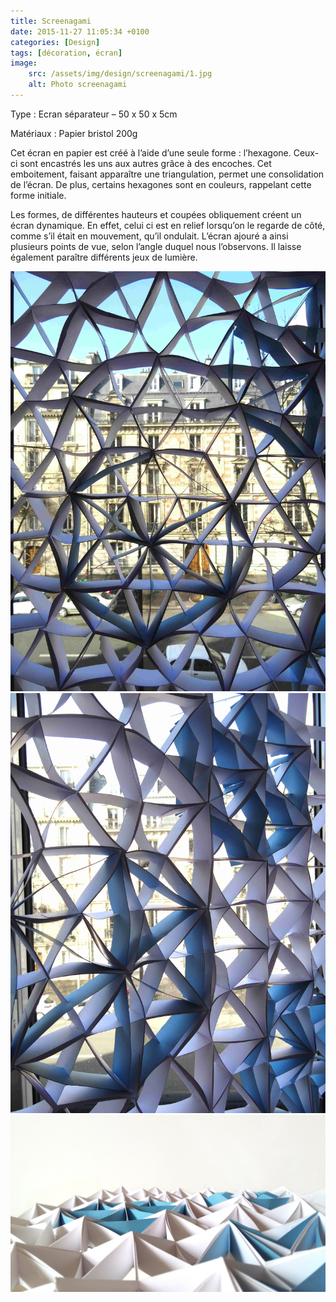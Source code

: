 ```yaml
---
title: Screenagami
date: 2015-11-27 11:05:34 +0100
categories: [Design]
tags: [décoration, écran]
image:
    src: /assets/img/design/screenagami/1.jpg
    alt: Photo screenagami
---
```


Type : Ecran séparateur – 50 x 50 x 5cm

Matériaux : Papier bristol 200g

Cet écran en papier est créé à l’aide d’une seule forme : l’hexagone. Ceux-ci sont encastrés les uns aux autres 
grâce à des encoches. Cet emboitement, faisant apparaître une triangulation, permet une consolidation de l’écran. 
De plus, certains hexagones sont en couleurs, rappelant cette forme initiale.

Les formes, de différentes hauteurs et coupées obliquement créent un écran dynamique. En effet, celui ci est en 
relief lorsqu’on le regarde de côté, comme s’il était en mouvement, qu’il ondulait. L’écran ajouré a ainsi plusieurs 
points de vue, selon l’angle duquel nous l’observons. Il laisse également paraître différents jeux de lumière.

![Photo screenagami 1](/assets/img/design/screenagami/2.jpg)
![Photo screenagami 2](/assets/img/design/screenagami/3.jpg)
![Photo screenagami 3](/assets/img/design/screenagami/4.jpg)

